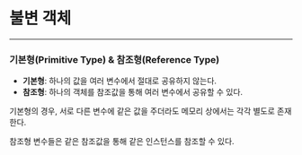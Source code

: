 # 불변 객체

---

### 기본형(Primitive Type) & 참조형(Reference Type)
- **기본형**: 하나의 값을 여러 변수에서 절대로 공유하지 않는다.
- **참조형**: 하나의 객체를 참조값을 통해 여러 변수에서 공유할 수 있다.

기본형의 경우, 서로 다른 변수에 같은 값을 주더라도 메모리 상에서는 각각 별도로 존재한다.

참조형 변수들은 같은 참조값을 통해 같은 인스턴스를 참조할 수 있다.